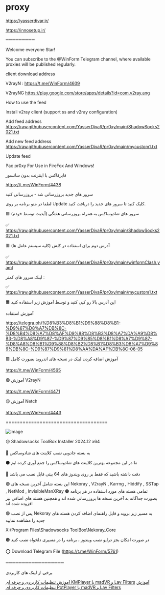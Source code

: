 # proxy

https://yasserdivar.ir/

https://innosetup.ir/

➖➖➖➖➖➖➖➖➖

Welcome everyone Star!


You can subscribe to the @WinForm Telegram channel, where available proxies will be published regularly.


client download address


V2rayN : https://t.me/WinForm/4609


V2rayNG https://play.google.com/store/apps/details?id=com.v2ray.ang


How to use the feed


Install v2ray client (support ss and v2ray configuration)


Add feed address https://raw.githubusercontent.com/YasserDivaR/pr0xy/main/ShadowSocks2021.txt

Add new feed address https://raw.githubusercontent.com/YasserDivaR/pr0xy/main/mycustom1.txt


Update feed

Pac pr0xy For Use in FireFox And Windows!


فایرفاکس با اینترنت بدون سانسور

https://t.me/WinForm/4438

سرور های جدید بروزرسانی شد - بروزرسانی کنید


لطفا در منو برنامه بر روی Update کلیک کنید تا سرور های جدید را دریافت کنید.


🟪 سرور های شادوساکس به همراه بروزرسانی هفتگی (آپدیت توسط خودم)


✅ https://raw.githubusercontent.com/YasserDivaR/pr0xy/main/ShadowSocks2021.txt

🟥 آدرس دوم برای استفاده در کلش (کلیه سیستم عامل ها)

✅ https://raw.githubusercontent.com/YasserDivaR/pr0xy/main/winformClash.yaml

لینک سرور های کمتر :

✅ https://raw.githubusercontent.com/YasserDivaR/pr0xy/main/mycustom1.txt

🟧 این آدرس بالا رو کپی کنید و توسط آموزش زیر استفاده کنید

آموزش استفاده


https://telegra.ph/%D8%B3%D8%B1%D9%88%D8%B1-%D9%87%D8%A7%DB%8C-%D8%B4%D8%A7%D8%AF%D9%88%D8%B3%D8%A7%DA%A9%D8%B3-%D8%A8%D9%87-%D9%87%D9%85%D8%B1%D8%A7%D9%87-%D8%A8%D8%B1%D9%88%D8%B2%D8%B1%D8%B3%D8%A7%D9%86%DB%8C-%D9%87%D9%81%D8%AA%DA%AF%DB%8C-06-05
 
 🟩 آموزش اضافه کردن لینک در نسخه های اندروید بصورت کامل

https://t.me/WinForm/4565

🟣 آموزش V2rayN 

https://t.me/WinForm/4471

🟡 آموزش Netch

https://t.me/WinForm/4443



====================================


![image](https://github.com/user-attachments/assets/beb3eb2f-2e12-436f-8862-e32e02104596)

🟡 Shadowsocks ToolBox Installer 2024.12 x64

🔴 به بسته جادویی نصب کلاینت های شادوساکس

⚫️ ما در این مجموعه بهترین کلاینت های شادوساکس را جمع آوری کرده ایم

🔵 دقت داشته باشید که فقط بر روی ویندوز های 64 بیتی قابل نصب می باشد

🟣 این بسته شامل آخرین نسخه های 
Nekoray , V2rayN  , Karrng , Hiddify , SSTap , NetMod , InvisibleManXRay
🟤 تمامی هسته های مورد استفاده در هر برنامه بصورت جداگانه به آخرین نسخه ها بروزرسانی شده اند و همچنین هسته های اضافی نیز افزوده شده اند

🟢 پس از نصب Nekoray به مسیر زیر بروید و فایل راهنمای اضافه کردن هسته های جدید را مشاهده نمایید

X:\Program Files\Shadowsocks ToolBox\Nekoray\_Core

🟠 در صورت امکان بجز درایو نصب ویندوز ، برنامه را در مسیری دلخواه نصب کنید

⭕️ Download Telegram File (https://t.me/WinForm/5761) 

➖➖➖➖➖➖➖➖➖➖➖➖➖➖➖➖➖➖


برخی از لینک های کاربردی


[آموزش تنظیمات کاربردی و حرفه ای KMPlayer با madVR و Lav Filters](https://yasserdivar.ir/kmplayer-advanced-codec)
[آموزش تنظیمات کاربردی و حرفه ای PotPlayer با madVR و Lav Filters](https://yasserdivar.ir/potplayer-adcanced-codec)

